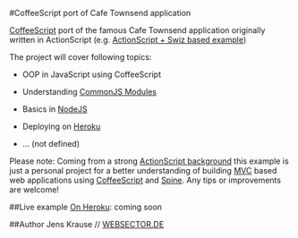 #CoffeeScript port of Cafe Townsend application

[CoffeeScript](http://jashkenas.github.com/coffee-script/) port of the famous Cafe Townsend application originally written in ActionScript (e.g. [ActionScript + Swiz based example](https://github.com/swiz/swiz-examples/tree/master/CafeTownsend-Flex4/))


The project will cover following topics:

* OOP in JavaScript using CoffeeScript

* Understanding [CommonJS Modules](http://wiki.commonjs.org/wiki/Modules)

* Basics in [NodeJS](http://nodejs.org/)

* Deploying on [Heroku](http://www.heroku.com/)

* ... (not defined)



Please note: 
Coming from a strong [ActionScript background](www.websector.de) this example is just a personal project for a better understanding of building [MVC](http://en.wikipedia.org/wiki/Model%E2%80%93view%E2%80%93controller) based web applications using [CoffeeScript](http://jashkenas.github.com/coffee-script/) and [Spine](http://spinejs.com/). Any tips or improvements are welcome!


##Live example
[On Heroku](http://www.heroku.com/): coming soon

##Author
Jens Krause // [WEBSECTOR.DE](http://www.websector.de)